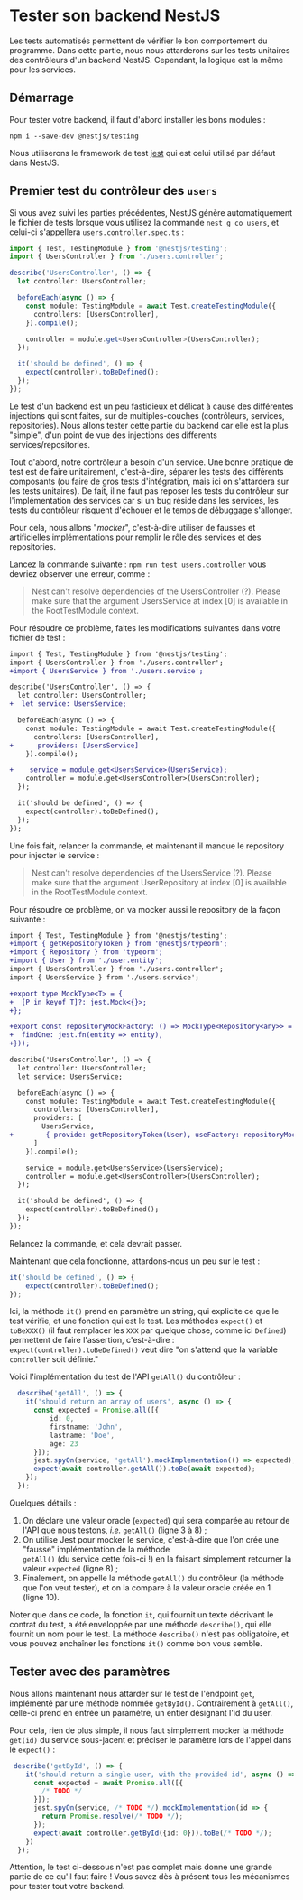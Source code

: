 # Tester son backend NestJS

Les tests automatisés permettent de vérifier le bon comportement du programme. Dans cette partie, nous nous attarderons 
sur les tests unitaires des contrôleurs d'un backend NestJS. Cependant, la logique est la même pour les services.

## Démarrage

Pour tester votre backend, il faut d'abord installer les bons modules :

```shell
npm i --save-dev @nestjs/testing
```

Nous utiliserons le framework de test [jest](https://github.com/facebook/jest) qui est celui utilisé par défaut dans 
NestJS.

## Premier test du contrôleur des `users`

Si vous avez suivi les parties précédentes, NestJS génère automatiquement le fichier de tests lorsque vous utilisez la
commande `nest g co users`, et celui-ci s'appellera `users.controller.spec.ts` :

```typescript
import { Test, TestingModule } from '@nestjs/testing';
import { UsersController } from './users.controller';

describe('UsersController', () => {
  let controller: UsersController;

  beforeEach(async () => {
    const module: TestingModule = await Test.createTestingModule({
      controllers: [UsersController],
    }).compile();

    controller = module.get<UsersController>(UsersController);
  });

  it('should be defined', () => {
    expect(controller).toBeDefined();
  });
});
```

Le test d'un backend est un peu fastidieux et délicat à cause des différentes injections qui sont faites, sur de 
multiples-couches (contrôleurs, services, repositories). Nous allons tester cette partie du backend car elle est la plus
"simple", d'un point de vue des injections des differents services/repositories.

Tout d'abord, notre contrôleur a besoin d'un service. Une bonne pratique de test est de faire unitairement, c'est-à-dire,
séparer les tests des différents composants (ou faire de gros tests d'intégration, mais ici on s'attardera sur les tests 
unitaires). De fait, il ne faut pas reposer les tests du contrôleur sur l'implémentation des services car si un bug 
réside dans les services, les tests du contrôleur risquent d'échouer et le temps de débuggage s'allonger.

Pour cela, nous allons "*mocker*", c'est-à-dire utiliser de fausses et artificielles implémentations pour remplir le rôle 
des services et des repositories.

Lancez la commande suivante : `npm run test users.controller` vous devriez observer une erreur, comme : 
> Nest can't resolve dependencies of the UsersController (?). Please make sure that the argument UsersService at index [0] is available in the RootTestModule context.

Pour résoudre ce problème, faites les modifications suivantes dans votre fichier de test :

```diff
import { Test, TestingModule } from '@nestjs/testing';
import { UsersController } from './users.controller';
+import { UsersService } from './users.service';

describe('UsersController', () => {
  let controller: UsersController;
+  let service: UsersService;

  beforeEach(async () => {
    const module: TestingModule = await Test.createTestingModule({
      controllers: [UsersController],
+      providers: [UsersService]
    }).compile();

+    service = module.get<UsersService>(UsersService);
    controller = module.get<UsersController>(UsersController);
  });

  it('should be defined', () => {
    expect(controller).toBeDefined();
  });
});
```

Une fois fait, relancer la commande, et maintenant il manque le repository pour injecter le service :
> Nest can't resolve dependencies of the UsersService (?). Please make sure that the argument UserRepository at index [0] is available in the RootTestModule context.

Pour résoudre ce problème, on va mocker aussi le repository de la façon suivante : 

```diff
import { Test, TestingModule } from '@nestjs/testing';
+import { getRepositoryToken } from '@nestjs/typeorm';
+import { Repository } from 'typeorm';
+import { User } from './user.entity';
import { UsersController } from './users.controller';
import { UsersService } from './users.service';

+export type MockType<T> = {
+  [P in keyof T]?: jest.Mock<{}>;
+};

+export const repositoryMockFactory: () => MockType<Repository<any>> = jest.fn(() => ({
+  findOne: jest.fn(entity => entity),
+}));

describe('UsersController', () => {
  let controller: UsersController;
  let service: UsersService;

  beforeEach(async () => {
    const module: TestingModule = await Test.createTestingModule({
      controllers: [UsersController],
      providers: [
        UsersService,
+        { provide: getRepositoryToken(User), useFactory: repositoryMockFactory}
      ]
    }).compile();

    service = module.get<UsersService>(UsersService);
    controller = module.get<UsersController>(UsersController);
  });

  it('should be defined', () => {
    expect(controller).toBeDefined();
  });
});
```

Relancez la commande, et cela devrait passer.

Maintenant que cela fonctionne, attardons-nous un peu sur le test : 

```typescript
it('should be defined', () => {
    expect(controller).toBeDefined();
});
```

Ici, la méthode `it()` prend en paramètre un string, qui explicite ce que le test vérifie, et une fonction qui est le 
test.
Les méthodes `expect()` et `toBeXXX()` (il faut remplacer les `XXX` par quelque chose, comme ici `Defined`) permettent de faire l'assertion, c'est-à-dire : `expect(controller).toBeDefined()` 
veut dire "on s'attend que la variable `controller` soit définie."

Voici l'implémentation du test de l'API `getAll()` du contrôleur :

```typescript
  describe('getAll', () => {
    it('should return an array of users', async () => {
      const expected = Promise.all([{ 
          id: 0, 
          firstname: 'John',
          lastname: 'Doe',
          age: 23
      }]);
      jest.spyOn(service, 'getAll').mockImplementation(() => expected);
      expect(await controller.getAll()).toBe(await expected);
    });
  });
```

Quelques détails :

1. On déclare une valeur oracle (`expected`) qui sera comparée au retour de l'API que nous testons, _i.e._ `getAll()` 
   (ligne 3 à 8) ;
2. On utilise Jest pour mocker le service, c'est-à-dire que l'on crée une "fausse" implémentation de la méthode  
`getAll()` (du service cette fois-ci !) en la faisant simplement retourner la valeur `expected` (ligne 8) ;
3. Finalement, on appelle la méthode `getAll()` du contrôleur (la méthode que l'on veut tester), et on la compare à la 
   valeur oracle créée en 1 (ligne 10).

Noter que dans ce code, la fonction `it`, qui fournit un texte décrivant le contrat du test, a été enveloppée par une 
méthode `describe()`, qui elle fournit un nom pour le test. La méthode `describe()` n'est pas obligatoire, et vous pouvez
enchaîner les fonctions `it()` comme bon vous semble.

## Tester avec des paramètres

Nous allons maintenant nous attarder sur le test de l'endpoint `get`, implémenté par une méthode nommée `getById()`.
Contrairement à `getAll()`, celle-ci prend en entrée un paramètre, un entier désignant l'id du user.

Pour cela, rien de plus simple, il nous faut simplement mocker la méthode `get(id)` du service sous-jacent et 
préciser le paramètre lors de l'appel dans le `expect()` :

```typescript
 describe('getById', () => {
    it('should return a single user, with the provided id', async () => {
      const expected = await Promise.all([{ 
        /* TODO */
      }]);
      jest.spyOn(service, /* TODO */).mockImplementation(id => {
        return Promise.resolve(/* TODO */);
      });
      expect(await controller.getById({id: 0})).toBe(/* TODO */);
    })
  });
```

Attention, le test ci-dessous n'est pas complet mais donne une grande partie de ce qu'il faut faire ! Vous savez dès à 
présent tous les mécanismes pour tester tout votre backend.
